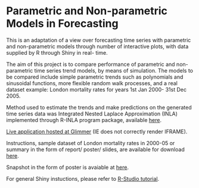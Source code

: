 Parametric and Non-parametric Models in Forecasting
========================================================

This is an adaptation of a view over forecasting time series with parametric and non-parametric models through number of interactive plots, with data supplied by R through Shiny in real- time. 



The aim of this project is to compare performance of parametric and non-parametric time series trend models, by means of simulation. The models to be compared include simple parametric trends such as polynomials and sinusoidal functions, more flexible random walk processes, and a real dataset example: London mortality rates for years 1st Jan 2000- 31st Dec 2005.



Method used to estimate the trends and make predictions on the generated time series data was Integrated Nested Laplace Approximation (INLA) implemented through R-INLA program package, available [here](http://www.r-inla.org).


[Live application hosted at Glimmer](http://glimmer.rstudio.com/incontext/project2) (IE does not correctly render IFRAME).


Instructions, sample dataset of London mortality rates in 2000-05 or summary in the form of report/ poster/ slides, are available for download [here](http://glimmer.rstudio.com/incontext/download).


Snapshot in the form of poster is avaiable at [here](http://issuu.com/AnotherContext/docs/prediction_of_time_series_trends?mode=window).


For general Shiny instuctions, please refer to [R-Studio tutorial](http://rstudio.github.com/shiny/tutorial/).

